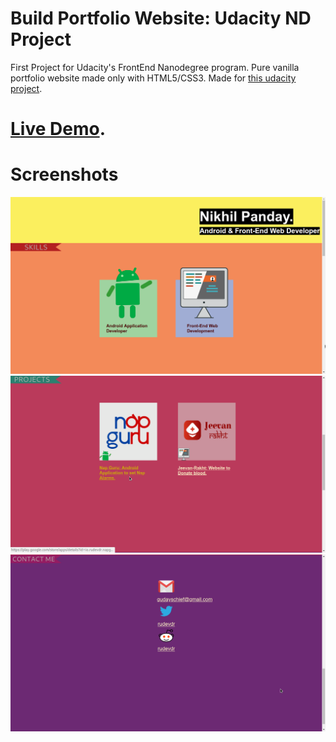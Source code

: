 # Build Portfolio Website: Udacity ND Project

First Project for Udacity's FrontEnd Nanodegree program. Pure vanilla portfolio website made only with HTML5/CSS3. Made for [this udacity project](https://classroom.udacity.com/nanodegrees/nd001/parts/aabd87fc-6edf-4818-a911-15dfa9cabcb8/modules/undefined/lessons/2736698543239847/concepts/26541085730923).

# [Live Demo](rudevdr.github.io).

# Screenshots

![Page1](screenshots/1.png?raw=true "Skills")
![Page2](screenshots/2.png?raw=true "Projects")
![Page3](screenshots/3.png?raw=true "Contact me")

